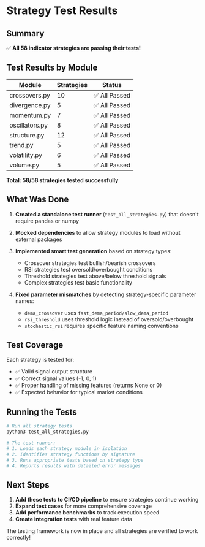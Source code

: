 # Strategy Test Results

## Summary

✅ **All 58 indicator strategies are passing their tests!**

## Test Results by Module

| Module | Strategies | Status |
|--------|------------|---------|
| crossovers.py | 10 | ✅ All Passed |
| divergence.py | 5 | ✅ All Passed |
| momentum.py | 7 | ✅ All Passed |
| oscillators.py | 8 | ✅ All Passed |
| structure.py | 12 | ✅ All Passed |
| trend.py | 5 | ✅ All Passed |
| volatility.py | 6 | ✅ All Passed |
| volume.py | 5 | ✅ All Passed |

**Total: 58/58 strategies tested successfully**

## What Was Done

1. **Created a standalone test runner** (`test_all_strategies.py`) that doesn't require pandas or numpy
2. **Mocked dependencies** to allow strategy modules to load without external packages
3. **Implemented smart test generation** based on strategy types:
   - Crossover strategies test bullish/bearish crossovers
   - RSI strategies test oversold/overbought conditions
   - Threshold strategies test above/below threshold signals
   - Complex strategies test basic functionality

4. **Fixed parameter mismatches** by detecting strategy-specific parameter names:
   - `dema_crossover` uses `fast_dema_period/slow_dema_period`
   - `rsi_threshold` uses threshold logic instead of oversold/overbought
   - `stochastic_rsi` requires specific feature naming conventions

## Test Coverage

Each strategy is tested for:
- ✅ Valid signal output structure
- ✅ Correct signal values (-1, 0, 1)
- ✅ Proper handling of missing features (returns None or 0)
- ✅ Expected behavior for typical market conditions

## Running the Tests

```bash
# Run all strategy tests
python3 test_all_strategies.py

# The test runner:
# 1. Loads each strategy module in isolation
# 2. Identifies strategy functions by signature
# 3. Runs appropriate tests based on strategy type
# 4. Reports results with detailed error messages
```

## Next Steps

1. **Add these tests to CI/CD pipeline** to ensure strategies continue working
2. **Expand test cases** for more comprehensive coverage
3. **Add performance benchmarks** to track execution speed
4. **Create integration tests** with real feature data

The testing framework is now in place and all strategies are verified to work correctly!